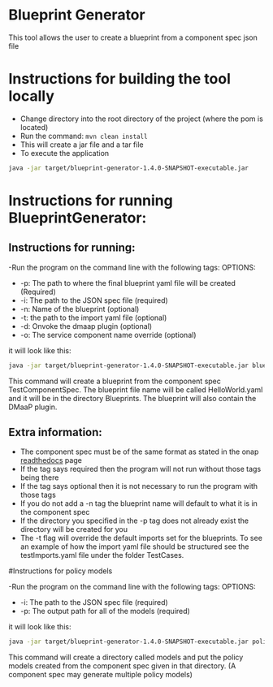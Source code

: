 # Blueprint Generator 

This tool allows the user to create a blueprint from a component spec json file 

# Instructions for building the tool locally
- Change directory into the root directory of the project (where the pom is located)
- Run the command: `mvn clean install`
- This will create a jar file and a tar file
- To execute the application

```bash
java -jar target/blueprint-generator-1.4.0-SNAPSHOT-executable.jar
```


# Instructions for running BlueprintGenerator:

## Instructions for running:


-Run the program on the command line with the following tags:
OPTIONS:
- -p: The path to where the final blueprint yaml file will be created (Required)
- -i: The path to the JSON spec file (required)
- -n: Name of the blueprint (optional)
- -t: the path to the import yaml file (optional)
- -d: Onvoke the dmaap plugin (optional)
- -o: The service component name override (optional)


it will look like this:

```bash
java -jar target/blueprint-generator-1.4.0-SNAPSHOT-executable.jar blueprint -p Blueprints -i ComponentSpecs/TestComponentSpec.json -n HelloWorld -d
```

This command will create a blueprint from the component spec TestComponentSpec. The blueprint file name will be called HelloWorld.yaml and it will be in the directory Blueprints. The blueprint will also contain the DMaaP plugin.

## Extra information:
- The component spec must be of the same format as stated in the onap [readthedocs](https://onap.readthedocs.io/en/latest/submodules/dcaegen2.git/docs/sections/components/component-specification/common-specification.html#working-with-component-specs) page 
- If the tag says required then the program will not run without those tags being there
- If the tag says optional then it is not necessary to run the program with those tags
- If you do not add a -n tag the blueprint name will default to what it is in the component spec
- If the directory you specified in the -p tag does not already exist the directory will be created for you
- The -t flag will override the default imports set for the blueprints. To see an example of how the import yaml file should be structured see the testImports.yaml file under the folder TestCases.


#Instructions for policy models

-Run the program on the command line with the following tags:
OPTIONS:
- -i: The path to the JSON spec file (required)
- -p: The output path for all of the models (required)

it will look like this:

```bash
java -jar target/blueprint-generator-1.4.0-SNAPSHOT-executable.jar policy -p models -i ComponentSpecs/TestComponentSpec.json
```

This command will create a directory called models and put the policy models created from the component spec given in that directory. (A component spec may generate multiple policy models)